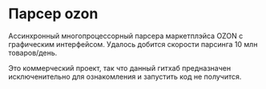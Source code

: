 # Парсер ozon
Ассинхронный многопроцессорный парсера маркетплэйса OZON с графическим интерфейсом. Удалось добится скорости парсинга 10 млн товаров/день.

Это коммерческий проект, так что данный гитхаб предназначен исключенительно для ознакомления и запустить код не получится.
